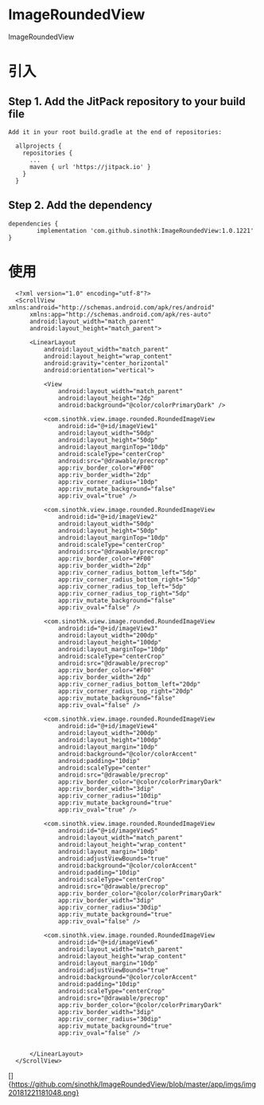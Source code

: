 # ImageRoundedView
ImageRoundedView

# 引入
## Step 1. Add the JitPack repository to your build file
    Add it in your root build.gradle at the end of repositories:

      allprojects {
        repositories {
          ...
          maven { url 'https://jitpack.io' }
        }
      }
      
## Step 2. Add the dependency

	dependencies {
	        implementation 'com.github.sinothk:ImageRoundedView:1.0.1221'
	}


# 使用

      <?xml version="1.0" encoding="utf-8"?>
      <ScrollView xmlns:android="http://schemas.android.com/apk/res/android"
          xmlns:app="http://schemas.android.com/apk/res-auto"
          android:layout_width="match_parent"
          android:layout_height="match_parent">

          <LinearLayout
              android:layout_width="match_parent"
              android:layout_height="wrap_content"
              android:gravity="center_horizontal"
              android:orientation="vertical">

              <View
                  android:layout_width="match_parent"
                  android:layout_height="2dp"
                  android:background="@color/colorPrimaryDark" />

              <com.sinothk.view.image.rounded.RoundedImageView
                  android:id="@+id/imageView1"
                  android:layout_width="50dp"
                  android:layout_height="50dp"
                  android:layout_marginTop="10dp"
                  android:scaleType="centerCrop"
                  android:src="@drawable/precrop"
                  app:riv_border_color="#F00"
                  app:riv_border_width="2dp"
                  app:riv_corner_radius="10dp"
                  app:riv_mutate_background="false"
                  app:riv_oval="true" />

              <com.sinothk.view.image.rounded.RoundedImageView
                  android:id="@+id/imageView2"
                  android:layout_width="50dp"
                  android:layout_height="50dp"
                  android:layout_marginTop="10dp"
                  android:scaleType="centerCrop"
                  android:src="@drawable/precrop"
                  app:riv_border_color="#F00"
                  app:riv_border_width="2dp"
                  app:riv_corner_radius_bottom_left="5dp"
                  app:riv_corner_radius_bottom_right="5dp"
                  app:riv_corner_radius_top_left="5dp"
                  app:riv_corner_radius_top_right="5dp"
                  app:riv_mutate_background="false"
                  app:riv_oval="false" />

              <com.sinothk.view.image.rounded.RoundedImageView
                  android:id="@+id/imageView3"
                  android:layout_width="200dp"
                  android:layout_height="100dp"
                  android:layout_marginTop="10dp"
                  android:scaleType="centerCrop"
                  android:src="@drawable/precrop"
                  app:riv_border_color="#F00"
                  app:riv_border_width="2dp"
                  app:riv_corner_radius_bottom_left="20dp"
                  app:riv_corner_radius_top_right="20dp"
                  app:riv_mutate_background="false"
                  app:riv_oval="false" />

              <com.sinothk.view.image.rounded.RoundedImageView
                  android:id="@+id/imageView4"
                  android:layout_width="200dp"
                  android:layout_height="100dp"
                  android:layout_margin="10dp"
                  android:background="@color/colorAccent"
                  android:padding="10dip"
                  android:scaleType="center"
                  android:src="@drawable/precrop"
                  app:riv_border_color="@color/colorPrimaryDark"
                  app:riv_border_width="3dip"
                  app:riv_corner_radius="10dip"
                  app:riv_mutate_background="true"
                  app:riv_oval="true" />

              <com.sinothk.view.image.rounded.RoundedImageView
                  android:id="@+id/imageView5"
                  android:layout_width="match_parent"
                  android:layout_height="wrap_content"
                  android:layout_margin="10dp"
                  android:adjustViewBounds="true"
                  android:background="@color/colorAccent"
                  android:padding="10dip"
                  android:scaleType="centerCrop"
                  android:src="@drawable/precrop"
                  app:riv_border_color="@color/colorPrimaryDark"
                  app:riv_border_width="3dip"
                  app:riv_corner_radius="30dip"
                  app:riv_mutate_background="true"
                  app:riv_oval="false" />

              <com.sinothk.view.image.rounded.RoundedImageView
                  android:id="@+id/imageView6"
                  android:layout_width="match_parent"
                  android:layout_height="wrap_content"
                  android:layout_margin="10dp"
                  android:adjustViewBounds="true"
                  android:background="@color/colorAccent"
                  android:padding="10dip"
                  android:scaleType="centerCrop"
                  android:src="@drawable/precrop"
                  app:riv_border_color="@color/colorPrimaryDark"
                  app:riv_border_width="3dip"
                  app:riv_corner_radius="30dip"
                  app:riv_mutate_background="true"
                  app:riv_oval="false" />


          </LinearLayout>
      </ScrollView>
      
  []{https://github.com/sinothk/ImageRoundedView/blob/master/app/imgs/img20181221181048.png}
